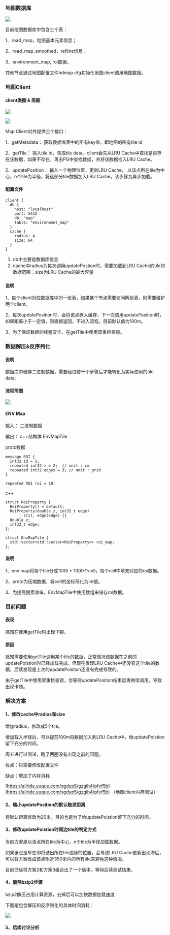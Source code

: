 ### 地图数据库
![](https://cdn.nlark.com/yuque/0/2022/png/22618291/1642247501298-7857fd17-15aa-414b-ac78-57307e8b0514.png)

目前地图数据库中包含三个表：

1、road_map，地图基本元素信息；

2、road_map_smoothed，refline信息；

3、environment_map, roi数据。

其他节点通过地图配置文件hdmap.cfg初始化地图client调用地图数据。

### 地图Client
#### client类图 & 简图
![](https://cdn.nlark.com/yuque/0/2021/jpeg/1503704/1640316432023-498e7273-00ed-4d69-9eea-823ae95c48d6.jpeg)

![](https://cdn.nlark.com/yuque/0/2022/png/22618291/1642246803848-28d7a12c-c54d-46c4-945b-5464d8b5bdb6.png)

Map Client对外提供三个接口：

1、getMetadata： 获取数据库表中的所有key值，即地图的所有tile id

2、getTile： 输入tile id，获取tile data。client会先从LRU Cache中查找是否存在该数据，如果不存在，再去PG中查找数据，并将该数据插入LRU Cache。

2、updatePosition： 输入一个物理位置，更新LRU Cache， 以该点所在tile为中心，n个tile为半径，将这部分tile数据加入LRU Cache。该步骤为异步加载。



#### 配置文件
```shell
client {
  db {
    host: "localhost"
    port: 5432
    db: "map"
    table: "environment_map"
  }
  cache {
    radius: 4
    size: 64
  }
}
```

1. db中主要是数据库信息
2. cache中radius为每次调用updatePostion时，需要加载到LRU Cache的tile的数据范围；size为LRU Cache的最大容量

### 
#### 说明
1、每个client对应数据库中的一张表，如果某个节点需要访问两张表，则需要维护两个client。

2、每次updatePosition时，会将该点存入缓存，下一次调用updatePosition时，如果距离小于一定值，则直接返回，不进入流程。目前默认值为100m。

3、为了保证数据的线程安全，在getTile中使用双重检查锁。



### 数据解压&反序列化
#### 说明
数据库中储存二进制数据，需要经过若干个步骤后才能转化为实际使用的tile data。

#### 流程简图
![](https://cdn.nlark.com/yuque/0/2022/png/22618291/1642146888369-0bdd262b-0157-4dd5-8840-5685795850e6.png)

#### ENV Map
输入： 二进制数据

输出： c++结构体 EnvMapTile



proto数据

```plain
message ROI {
  int32 id = 1;
  repeated int32 z = 2;  // unit : cm
  repeated int32 edges = 3; // unit : grid
}

repeated ROI roi = 18;
```

c++ 

```plain
struct RoiProperty {
  RoiProperty() = default;
  RoiProperty(double z, int32_t edge)
      : z(z), edge(edge) {}
  double z;
  int32_t edge;
};

struct EnvMapTile {
  std::vector<std::vector<RoiProperty>> roi_map; 
};
```

#### 说明
1、env map将每个tile分成1000 * 1000个cell，每个cell中填充对应的roi数据。

2、proto为压缩数据，将cell的坐标简化为int值。

3、为提高搜索效率，EnvMapTile中使用数组来储存roi数据。



### 目前问题
#### 表现
感知在使用getTile时出现卡顿。

#### 原因
感知需要使用getTile调用某个tile的数据，正常情况该数据在之前的updatePoistion时已经加载完成，但现在发现LRU Cache中还没有这个tile的数据，后续发现是上次的updatePoistion还没有完成导致的。

由于getTile中使用双重检查锁，会等待updatePoistion结束后再继续调用，导致出现卡顿。



### 解决方案
#### 1、修改cache中radius和size
增加radius，修改成5个tile。

增加载入半径后，可以提前100m将数据加入到LRU Cache中，给updatePoistion留下充分的时间。

周五进行过测试，跑了两圈没有出现之前的问题。

优点：只需要修改配置文件

缺点：增加了内存消耗

[https://allride.yuque.com/xgdyp5/gzgih4/pfvf5b](https://allride.yuque.com/xgdyp5/gzgih4/pfvf5b) （地图client内存测试）



#### 2、缩小updatePosition的默认触发距离
将默认距离修改为20米，目的也是为了给updatePoistion留下充分的时间。



#### 3、修改updatePoistion时周边tile的判定方式
当前方案是以该点所在tile为中心，n个tile为半径加载数据。

如果该点是车在即将驶出所在tile边缘的位置，会导致LRU Cache更新出现滞后，可以将方案改成该点附近350米内的所有tile来避免这种情况。



目前已经将方案2和方案3组合出了一个版本，等待后续测试结果。



#### 4、删除bzip2步骤
bzip2解压占用计算资源，去掉后可以加快数据加载速度

下图是包含解压和反序列化的具体时间消耗：

![](https://cdn.nlark.com/yuque/0/2021/png/22618291/1638156767096-a4d96144-005e-464d-b288-be65505b9d99.png)

#### 5、后续讨论分析




